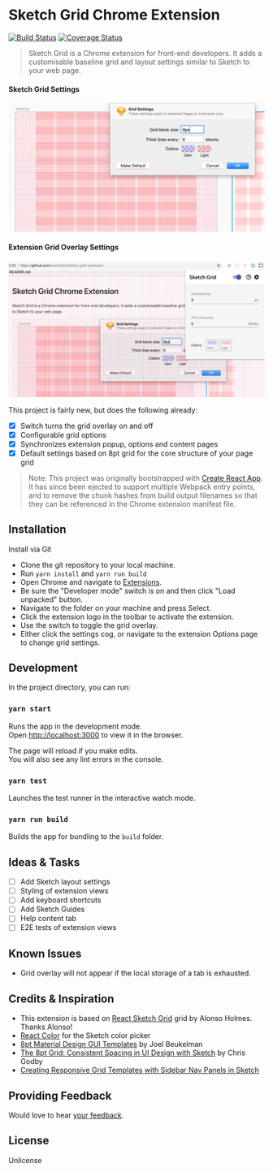 # Sketch Grid Chrome Extension

[![Build Status](https://travis-ci.org/mschimk1/sketch-grid-extension.svg?branch=master)](https://travis-ci.org/mschimk1/sketch-grid-extension)
[![Coverage Status](https://coveralls.io/repos/github/mschimk1/sketch-grid-extension/badge.svg)](https://coveralls.io/github/mschimk1/sketch-grid-extension)

> Sketch Grid is a Chrome extension for front-end developers. It adds a customisable baseline grid and layout settings similar to Sketch to your web page.

#### Sketch Grid Settings

![Sketch Grid Settings](docs/images/8pt-grid-template_sketch.png)

#### Extension Grid Overlay Settings

![Grid Overlay Settings](docs/images/sketch-grid-overlay.png)

This project is fairly new, but does the following already:

- [x] Switch turns the grid overlay on and off
- [x] Configurable grid options
- [x] Synchronizes extension popup, options and content pages
- [x] Default settings based on 8pt grid for the core structure of your page grid

> Note: This project was originally bootstrapped with [Create React App](https://github.com/facebook/create-react-app). It has since been ejected to support multiple Webpack entry points, and to remove the chunk hashes from build output filenames so that they can be referenced in the Chrome extension manifest file.

## Installation

Install via Git

- Clone the git repository to your local machine.
- Run `yarn install` and `yarn run build`
- Open Chrome and navigate to [Extensions](chrome://extensions/).
- Be sure the "Developer mode" switch is on and then click "Load unpacked" button.
- Navigate to the folder on your machine and press Select.
- Click the extension logo in the toolbar to activate the extension.
- Use the switch to toggle the grid overlay.
- Either click the settings cog, or navigate to the extension Options page to change grid settings.

## Development

In the project directory, you can run:

### `yarn start`

Runs the app in the development mode.<br>
Open [http://localhost:3000](http://localhost:3000) to view it in the browser.

The page will reload if you make edits.<br>
You will also see any lint errors in the console.

### `yarn test`

Launches the test runner in the interactive watch mode.<br>

### `yarn run build`

Builds the app for bundling to the `build` folder.<br>

## Ideas & Tasks

- [ ] Add Sketch layout settings
- [ ] Styling of extension views
- [ ] Add keyboard shortcuts
- [ ] Add Sketch Guides
- [ ] Help content tab
- [ ] E2E tests of extension views

## Known Issues

- Grid overlay will not appear if the local storage of a tab is exhausted.

## Credits & Inspiration

- This extension is based on [React Sketch Grid](https://blog.prototypr.io/using-sketchs-grid-in-react-35e67cf7e2d2) grid by Alonso Holmes. Thanks Alonso!
- [React Color](https://casesandberg.github.io/react-color/) for the Sketch color picker
- [8pt Material Design GUI Templates](https://medium.com/@_bklmn/8pt-gui-templates-ed8798badab3) by Joel Beukelman
- [The 8pt Grid: Consistent Spacing in UI Design with Sketch](https://blog.prototypr.io/the-8pt-grid-consistent-spacing-in-ui-design-with-sketch-577e4f0fd520) by Chris Godby
- [Creating Responsive Grid Templates with Sidebar Nav Panels in Sketch](https://medium.com/@touhey/creating-responsive-grid-templates-with-sidebar-nav-panels-in-sketch-31ecb629416c)

## Providing Feedback

Would love to hear [your feedback](https://github.com/mschimk1/sketch-grid-extension/issues).

## License

Unlicense
